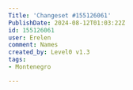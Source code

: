 ```yaml
---
Title: 'Changeset #155126061'
PublishDate: 2024-08-12T01:03:22Z
id: 155126061
user: Erelen
comment: Names
created_by: Level0 v1.3
tags:
- Montenegro

---
```

